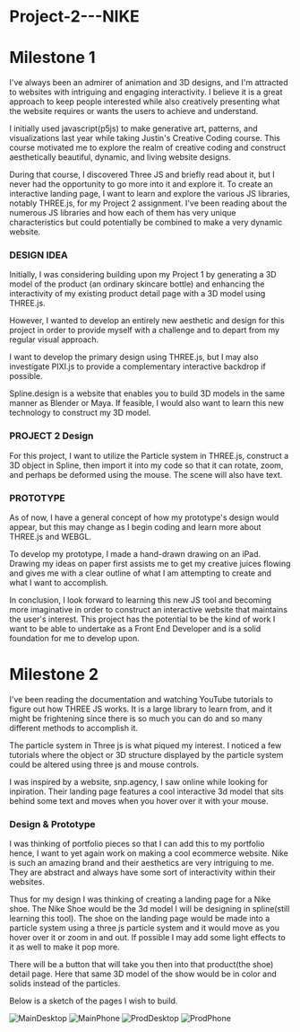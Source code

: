 # Project-2---NIKE 

# Milestone 1

I've always been an admirer of animation and 3D designs, and I'm attracted to websites with intriguing and engaging interactivity. I believe it is a great approach to keep people interested while also creatively presenting what the website requires or wants the users to achieve and understand. 

I initially used javascript(p5js) to make generative art, patterns, and visualizations last year while taking Justin's Creative Coding course. This course motivated me to explore the realm of creative coding and construct aesthetically beautiful, dynamic, and living website designs. 

During that course, I discovered Three JS and briefly read about it, but I never had the opportunity to go more into it and explore it. To create an interactive landing page, I want to learn and explore the various JS libraries, notably THREE.js, for my Project 2 assignment. I've been reading about the numerous JS libraries and how each of them has very unique characteristics but could potentially be combined to make a very dynamic website. 

### DESIGN IDEA 
Initially, I was considering building upon my Project 1 by generating a 3D model of the product (an ordinary skincare bottle) and enhancing the interactivity of my existing product detail page with a 3D model using THREE.js. 

However, I wanted to develop an entirely new aesthetic and design for this project in order to provide myself with a challenge and to depart from my regular visual approach. 

I want to develop the primary design using THREE.js, but I may also investigate PIXI.js to provide a complementary interactive backdrop if possible. 

Spline.design is a website that enables you to build 3D models in the same manner as Blender or Maya. If feasible, I would also want to learn this new technology to construct my 3D model. 



### PROJECT 2 Design 
For this project, I want to utilize the Particle system in THREE.js, construct a 3D object in Spline, then import it into my code so that it can rotate, zoom, and perhaps be deformed using the mouse. The scene will also have text. 



### PROTOTYPE 
As of now, I have a general concept of how my prototype's design would appear, but this may change as I begin coding and learn more about THREE.js and WEBGL. 

To develop my prototype, I made a hand-drawn drawing on an iPad. Drawing my ideas on paper first assists me to get my creative juices flowing and gives me with a clear outline of what I am attempting to create and what I want to accomplish. 





In conclusion, I look forward to learning this new JS tool and becoming more imaginative in order to construct an interactive website that maintains the user's interest. This project has the potential to be the kind of work I want to be able to undertake as a Front End Developer and is a solid foundation for me to develop upon.






# Milestone 2

I've been reading the documentation and watching YouTube tutorials to figure out how THREE JS works. It is a large library to learn from, and it might be frightening since there is so much you can do and so many different methods to accomplish it. 

The particle system in Three js is what piqued my interest. I noticed a few tutorials where the object or 3D structure displayed by the particle system could be altered using three js and mouse controls. 


I was inspired by a website, snp.agency, I saw online while looking for inpiration. Their landing page features a cool interactive 3d model that sits behind some text and moves when you hover over it with your mouse.


### Design & Prototype
I was thinking of portfolio pieces so that I can add this to my portfolio hence, I want to yet again work on making a cool ecommerce website. Nike is such an amazing brand and their aesthetics are very intriguing to me. They are abstract and always have some sort of interactivity within their websites.

Thus for my design I was thinking of creating a landing page for a Nike shoe. The Nike Shoe would be the 3d model I will be designing in spline(still learning this tool). 
The shoe on the landing page would be made into a particle system using a three js particle system and it would move as you hover over it or zoom in and out. If possible I may add some light effects to it as well to make it pop more.

There will be a button that will take you then into that product(the shoe) detail page. Here that same 3D model of the show would be in color and solids instead of the particles.

Below is a sketch of the pages I wish to build.

![MainDesktop](https://user-images.githubusercontent.com/60220627/200640189-899a4be8-d672-42c5-b2a1-fc0119ffd282.PNG)
![MainPhone](https://user-images.githubusercontent.com/60220627/200640218-ffab70b0-f109-4e86-a504-147cbad0cbe3.PNG)
![ProdDesktop](https://user-images.githubusercontent.com/60220627/200640222-fd487c93-b7cb-44ba-a9df-47664046aff2.PNG)
![ProdPhone](https://user-images.githubusercontent.com/60220627/200640231-395cb805-626c-4f0a-8fb9-e72a60116593.PNG)


